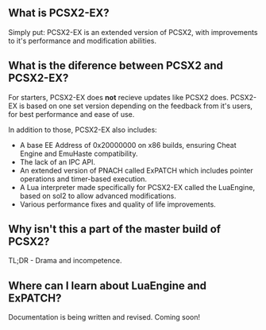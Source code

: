 ## What is PCSX2-EX?

Simply put: PCSX2-EX is an extended version of PCSX2, with improvements to it's performance and modification abilities.

## What is the diference between PCSX2 and PCSX2-EX?

For starters, PCSX2-EX does **not** recieve updates like PCSX2 does. PCSX2-EX is based on one set version depending on the feedback from it's users, for best performance and ease of use.

In addition to those, PCSX2-EX also includes:
- A base EE Address of 0x20000000 on x86 builds, ensuring Cheat Engine and EmuHaste compatibility.
- The lack of an IPC API.
- An extended version of PNACH called ExPATCH which includes pointer operations and timer-based execution.
- A Lua interpreter made specifically for PCSX2-EX called the LuaEngine, based on sol2 to allow advanced modifications.
- Various performance fixes and quality of life improvements.

## Why isn't this a part of the master build of PCSX2?

TL;DR - Drama and incompetence.

## Where can I learn about LuaEngine and ExPATCH?
Documentation is being written and revised. Coming soon!
